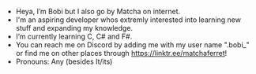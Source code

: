 - Heya, I’m Bobi but I also go by Matcha on internet.
- I'm an aspiring developer whos extremly interested into learning new stuff and expanding my knowledge.
- I’m currently learning C, C# and F#.
- You can reach me on Discord by adding me with my user name ".bobi_" or find me on other places through https://linktr.ee/matchaferret! 
- Pronouns: Any (besides It/its)
